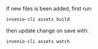 If new files is been added, first run:

```bash
invenio-cli assets build
```
then update change on save with:
```bash
invenio-cli assets watch
```
